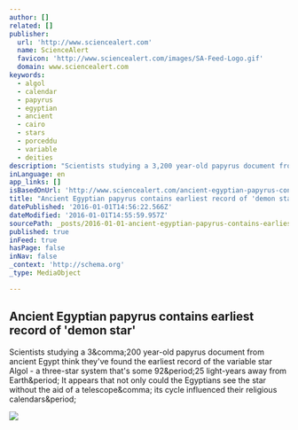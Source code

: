```yaml
---
author: []
related: []
publisher:
  url: 'http://www.sciencealert.com'
  name: ScienceAlert
  favicon: 'http://www.sciencealert.com/images/SA-Feed-Logo.gif'
  domain: www.sciencealert.com
keywords:
  - algol
  - calendar
  - papyrus
  - egyptian
  - ancient
  - cairo
  - stars
  - porceddu
  - variable
  - deities
description: "Scientists studying a 3,200 year-old papyrus document from ancient Egypt think they've found the earliest record of the variable star Algol - a three-star system that's some 92.25 light-years away from Earth. It appears that not only could the Egyptians see the star without the aid of a telescope, its cycle influenced their religious calendars."
inLanguage: en
app_links: []
isBasedOnUrl: 'http://www.sciencealert.com/ancient-egyptian-papyrus-contains-earliest-record-of-incredible-star'
title: "Ancient Egyptian papyrus contains earliest record of 'demon star'"
datePublished: '2016-01-01T14:56:22.566Z'
dateModified: '2016-01-01T14:55:59.957Z'
sourcePath: _posts/2016-01-01-ancient-egyptian-papyrus-contains-earliest-record-of-demon.md
published: true
inFeed: true
hasPage: false
inNav: false
_context: 'http://schema.org'
_type: MediaObject

---
```

<article style=""><h1>Ancient Egyptian papyrus contains earliest record of 'demon star'</h1><p>Scientists studying a 3&amp;comma;200 year-old papyrus document from ancient Egypt think they've found the earliest record of the variable star Algol - a three-star system that's some 92&amp;period;25 light-years away from Earth&amp;period; It appears that not only could the Egyptians see the star without the aid of a telescope&amp;comma; its cycle influenced their religious calendars&amp;period;</p><img src="http://www.sciencealert.com/images/articles/processed/cairo-calendar_1024.jpg" /></article>